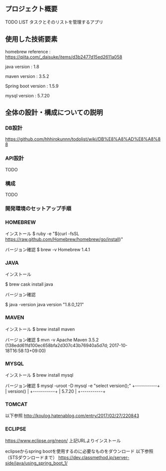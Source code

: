 ## プロジェクト概要

TODO LIST
タスクとそのリストを管理するアプリ

## 使用した技術要素

homebrew 
reference : https://qiita.com/_daisuke/items/d3b2477d15ed2611a058

java
version : 1.8

maven
version : 3.5.2

Spring boot 
version : 1.5.9

mysql 
version : 5.7.20

## 全体の設計・構成についての説明

### DB設計
https://github.com/hhhirokunnn/todolist/wiki/DB%E8%A8%AD%E8%A8%88

### API設計
TODO

### 構成
TODO

### 開発環境のセットアップ手順

### HOMEBREW

インストール
$ ruby -e "$(curl -fsSL https://raw.github.com/Homebrew/homebrew/go/install)"

バージョン確認
$ brew -v
Homebrew 1.4.1

### JAVA

インストール

$ brew cask install java

バージョン確認

$ java -version
java version "1.8.0_121"

### MAVEN

インストール
$ brew install maven

バージョン確認
$ mvn -v
Apache Maven 3.5.2 (138edd61fd100ec658bfa2d307c43b76940a5d7d; 2017-10-18T16:58:13+09:00)

### MYSQL

インストール
$ brew install mysql

バージョン確認
$ mysql -uroot -D mysql -e "select version();"
+-----------+
| version() |
+-----------+
| 5.7.20    |
+-----------+

### TOMCAT 

以下参照
http://koulog.hatenablog.com/entry/2017/02/27/220843


### ECLIPSE

https://www.eclipse.org/neon/
上記URLよりインストール

eclipseからspring bootを使用するのに必要なものをダウンロード
以下参照（STSダウンロードまで）
https://dev.classmethod.jp/server-side/java/using_spring_boot_1/

